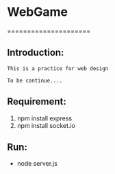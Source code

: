 # WebGame
=====================

Introduction:
-------------

    This is a practice for web design

    To be continue....

Requirement:
------------

1. npm install express
2. npm install socket.io

Run:
----
* node server.js
